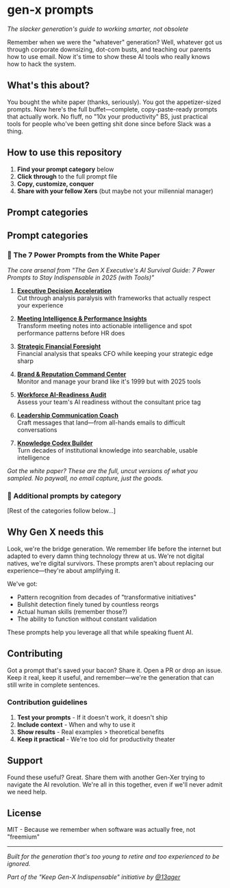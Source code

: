 # gen-x prompts

*The slacker generation's guide to working smarter, not obsolete*

Remember when we were the "whatever" generation? Well, whatever got us through corporate downsizing, dot-com busts, and teaching our parents how to use email. Now it's time to show these AI tools who really knows how to hack the system.

## What's this about?

You bought the white paper (thanks, seriously). You got the appetizer-sized prompts. Now here's the full buffet—complete, copy-paste-ready prompts that actually work. No fluff, no "10x your productivity" BS, just practical tools for people who've been getting shit done since before Slack was a thing.

## How to use this repository

1. **Find your prompt category** below
2. **Click through** to the full prompt file
3. **Copy, customize, conquer**
4. **Share with your fellow Xers** (but maybe not your millennial manager)

## Prompt categories

## Prompt categories

### 🎯 The 7 Power Prompts from the White Paper
*The core arsenal from "The Gen X Executive's AI Survival Guide: 7 Power Prompts to Stay Indispensable in 2025 (with Tools)"*

1. **[Executive Decision Acceleration](./power-prompts/01-executive-decision-acceleration.md)**  
   Cut through analysis paralysis with frameworks that actually respect your experience

2. **[Meeting Intelligence & Performance Insights](./power-prompts/02-meeting-intelligence-performance.md)**  
   Transform meeting notes into actionable intelligence and spot performance patterns before HR does

3. **[Strategic Financial Foresight](./power-prompts/03-strategic-financial-foresight.md)**  
   Financial analysis that speaks CFO while keeping your strategic edge sharp

4. **[Brand & Reputation Command Center](./power-prompts/04-brand-reputation-command.md)**  
   Monitor and manage your brand like it's 1999 but with 2025 tools

5. **[Workforce AI-Readiness Audit](./power-prompts/05-workforce-ai-readiness.md)**  
   Assess your team's AI readiness without the consultant price tag

6. **[Leadership Communication Coach](./power-prompts/06-leadership-communication-coach.md)**  
   Craft messages that land—from all-hands emails to difficult conversations

7. **[Knowledge Codex Builder](./power-prompts/07-knowledge-codex-builder.md)**  
   Turn decades of institutional knowledge into searchable, usable intelligence

*Got the white paper? These are the full, uncut versions of what you sampled. No paywall, no email capture, just the goods.*

### 💼 Additional prompts by category
[Rest of the categories follow below...]




## Why Gen X needs this

Look, we're the bridge generation. We remember life before the internet but adapted to every damn thing technology threw at us. We're not digital natives, we're digital survivors. These prompts aren't about replacing our experience—they're about amplifying it.

We've got:
* Pattern recognition from decades of "transformative initiatives"
* Bullshit detection finely tuned by countless reorgs
* Actual human skills (remember those?)
* The ability to function without constant validation

These prompts help you leverage all that while speaking fluent AI.

## Contributing

Got a prompt that's saved your bacon? Share it. Open a PR or drop an issue. Keep it real, keep it useful, and remember—we're the generation that can still write in complete sentences.

### Contribution guidelines
1. **Test your prompts** - If it doesn't work, it doesn't ship
2. **Include context** - When and why to use it
3. **Show results** - Real examples > theoretical benefits
4. **Keep it practical** - We're too old for productivity theater

## Support

Found these useful? Great. Share them with another Gen-Xer trying to navigate the AI revolution. We're all in this together, even if we'll never admit we need help.

## License

MIT - Because we remember when software was actually free, not "freemium"

---

*Built for the generation that's too young to retire and too experienced to be ignored.*

*Part of the "Keep Gen-X Indispensable" initiative by [@13ager](https://github.com/13ager)*
